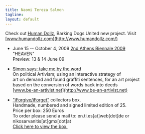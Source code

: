 ```yaml
---
title: Naomi Tereza Salmon
tagline: 
layout: default
---
```



Check out [Human Dollz](http://www.humandollz.com/), Barking Dogs United
new project. 
Visit [www.humandollz.com](http://www.humandollz.com/)

- June 15 -- October 4, 2009
 [2nd Athens Biennale 2009](http://www.athensbiennial.org/)  
 "HEAVEN"  
 Preview: 13 & 14 June 09  

- [Simon says: take me by the word](http://www.be-an-artivist.net)  
 On political Artivism; using an interactive strategy of  
 art on demand and found graffiti sentences, for an art project  
 based on the conversion of words back into deeds  
 [www.be-an-artivist.net](http://www.be-an-artivist.net)  

- ["iForgive/iForget"](projects/iforgiveiforget.html) collectors box.  
 Handmade, numbered and signed limited edition of 25.  
 Price per box: 250 Euros  
 To order please send a mail to: en.ti.es[at]web[dot]de or
nikosarvanitis[at]gmx[dot]at  
 [Click here to view the box.](ibox.html)
